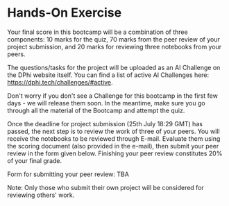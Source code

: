 # Hands-On Exercise

Your final score in this bootcamp will be a combination of three components: 10 marks for the quiz, 70 marks from the peer review of your project submission, and 20 marks for reviewing three notebooks from your peers.

The questions/tasks for the project will be uploaded as an AI Challenge on the DPhi website itself. You can find a list of active AI Challenges here: https://dphi.tech/challenges/#active.

Don't worry if you don't see a Challenge for this bootcamp in the first few days - we will release them soon. In the meantime, make sure you go through all the material of the Bootcamp and attempt the quiz. 

Once the deadline for project submission (25th July 18:29 GMT) has passed, the next step is to review the work of three of your peers. You will receive the notebooks to be reviewed through E-mail. Evaluate them using the scoring document (also provided in the e-mail), then submit your peer review in the form given below. Finishing your peer review constitutes 20% of your final grade.

Form for submitting your peer review: TBA

Note: Only those who submit their own project will be considered for reviewing others' work.